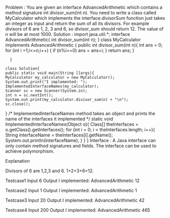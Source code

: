 Problem : You are given an interface AdvancedArithmetic which contains a method signature int divisor_sum(int n). You need to write a class called MyCalculator which implements the interface.divisorSum function just takes an integer as input and return the sum of all its divisors. For example divisors of 6 are 1, 2, 3 and 6, so divisor_sum should return 12. The value of n will be at most 1000. Solution : import java.util.*; interface AdvancedArithmetic{ int divisor_sum(int n); } class MyCalculator implements AdvancedArithmetic { public int divisor_sum(int n){ int ans = 0; for (int i =1;i<=n;i++) { if (n%i==0) ans = ans+i; } return ans; }

      }

    class Solution{
    public static void main(String []args){
    MyCalculator my_calculator = new MyCalculator();
    System.out.print("I implemented: ");
    ImplementedInterfaceNames(my_calculator);
    Scanner sc = new Scanner(System.in);
    int n = sc.nextInt();
    System.out.print(my_calculator.divisor_sum(n) + "\n");
  	sc.close();
}
/*
   ImplementedInterfaceNames method takes an object and prints the name of the interfaces it implemented
 */
static void ImplementedInterfaceNames(Object o){
    Class[] theInterfaces = o.getClass().getInterfaces();
    for (int i = 0; i < theInterfaces.length; i++){
        String interfaceName = theInterfaces[i].getName();
        System.out.println(interfaceName);
    }
}
}
Interface : A Java interface can only contain method signatures and fields. The interface can be used to achieve polymorphism.

Explanation

Divisors of 6 are 1,2,3 and 6. 1+2+3+6=12.

Testcase1 Input 6 Output I implemented: AdvancedArithmetic 12

Testcase2 Input 1 Output I implemented: AdvancedArithmetic 1

Testcase3 Input 20 Output I implemented: AdvancedArithmetic 42

Testcase4 Input 200 Output I implemented: AdvancedArithmetic 465
